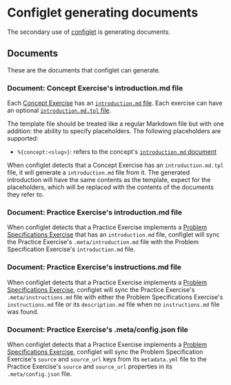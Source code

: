 # Configlet generating documents

The secondary use of [configlet](/docs/building/configlet) is generating documents.

## Documents

These are the documents that configlet can generate.

### Document: Concept Exercise's introduction.md file

Each [Concept Exercise](/docs/building/tracks/concept-exercises) has an [`introduction.md` file](/docs/building/tracks/concept-exercises#docsintroductionmd). Each exercise can have an optional [`introduction.md.tpl` file](/docs/building/tracks/concept-exercises#docsintroductionmdtploptional).

The template file should be treated like a regular Markdown file but with one addition: the ability to specify placeholders. The following placeholders are supported:

- `%{concept:<slug>}`: refers to the concept's [`introduction.md` document](/docs/building/tracks/concepts#fileintroductionmd)

When configlet detects that a Concept Exercise has an `introduction.md.tpl` file, it will generate a `introduction.md` file from it. The generated introduction will have the same contents as the template, expect for the placeholders, which will be replaced with the contents of the documents they refer to.

### Document: Practice Exercise's introduction.md file

When configlet detects that a Practice Exercise implements a [Problem Specifications Exercise](https://github.com/exercism/problem-specifications/) that has an `introduction.md` file, configlet will sync the Practice Exercise's `.meta/introduction.md` file with the Problem Specification Exercise's `introduction.md` file.

### Document: Practice Exercise's instructions.md file

When configlet detects that a Practice Exercise implements a [Problem Specifications Exercise](https://github.com/exercism/problem-specifications/), configlet will sync the Practice Exercise's `.meta/instructions.md` file with either the Problem Specifications Exercise's `instructions.md` file or its `description.md` file when no `instructions.md` file was found.

### Document: Practice Exercise's .meta/config.json file

When configlet detects that a Practice Exercise implements a [Problem Specifications Exercise](https://github.com/exercism/problem-specifications/), configlet will sync the Problem Specification Exercise's `source` and `source_url` keys from its `metadata.yml` file to the Practice Exercise's `source` and `source_url` properties in its `.meta/config.json` file.
